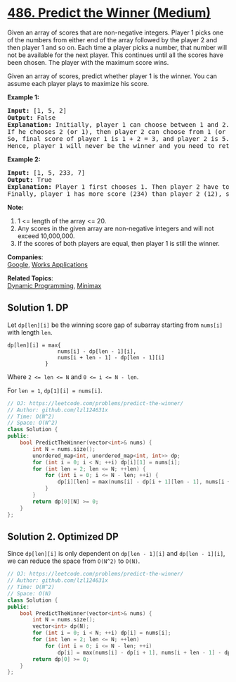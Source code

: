 # [486. Predict the Winner (Medium)](https://leetcode.com/problems/predict-the-winner/)

<p>Given an array of scores that are non-negative integers. Player 1 picks one of the numbers from either end of the array followed by the player 2 and then player 1 and so on. Each time a player picks a number, that number will not be available for the next player. This continues until all the scores have been chosen. The player with the maximum score wins. </p>

<p>Given an array of scores, predict whether player 1 is the winner. You can assume each player plays to maximize his score. </p>

<p><b>Example 1:</b><br>
</p><pre><b>Input:</b> [1, 5, 2]
<b>Output:</b> False
<b>Explanation:</b> Initially, player 1 can choose between 1 and 2. <br>If he chooses 2 (or 1), then player 2 can choose from 1 (or 2) and 5. If player 2 chooses 5, then player 1 will be left with 1 (or 2). <br>So, final score of player 1 is 1 + 2 = 3, and player 2 is 5. <br>Hence, player 1 will never be the winner and you need to return False.
</pre>
<p></p>

<p><b>Example 2:</b><br>
</p><pre><b>Input:</b> [1, 5, 233, 7]
<b>Output:</b> True
<b>Explanation:</b> Player 1 first chooses 1. Then player 2 have to choose between 5 and 7. No matter which number player 2 choose, player 1 can choose 233.<br>Finally, player 1 has more score (234) than player 2 (12), so you need to return True representing player1 can win.
</pre>
<p></p>

<p><b>Note:</b><br>
</p><ol>
<li>1 &lt;= length of the array &lt;= 20. </li>
<li>Any scores in the given array are non-negative integers and will not exceed 10,000,000.</li>
<li>If the scores of both players are equal, then player 1 is still the winner.</li>
</ol>
<p></p>

**Companies**:  
[Google](https://leetcode.com/company/google), [Works Applications](https://leetcode.com/company/works-applications)

**Related Topics**:  
[Dynamic Programming](https://leetcode.com/tag/dynamic-programming/), [Minimax](https://leetcode.com/tag/minimax/)

## Solution 1. DP

Let `dp[len][i]` be the winning score gap of subarray starting from `nums[i]` with length `len`.

```
dp[len][i] = max{
                nums[i] - dp[len - 1][i],
                nums[i + len - 1] - dp[len - 1][i]
            }
```
Where `2 <= len <= N` and `0 <= i <= N - len`.

For `len = 1`, `dp[1][i] = nums[i]`.

```cpp
// OJ: https://leetcode.com/problems/predict-the-winner/
// Author: github.com/lzl124631x
// Time: O(N^2)
// Space: O(N^2)
class Solution {
public:
    bool PredictTheWinner(vector<int>& nums) {
        int N = nums.size();
        unordered_map<int, unordered_map<int, int>> dp;
        for (int i = 0; i < N; ++i) dp[i][1] = nums[i];
        for (int len = 2; len <= N; ++len) {
            for (int i = 0; i <= N - len; ++i) {
                dp[i][len] = max(nums[i] - dp[i + 1][len - 1], nums[i + len - 1] - dp[i][len - 1]);
            }
        }
        return dp[0][N] >= 0;
    }
};
```

## Solution 2. Optimized DP

Since `dp[len][i]` is only dependent on `dp[len - 1][i]` and `dp[len - 1][i]`, we can reduce the space from `O(N^2)` to `O(N)`.

```cpp
// OJ: https://leetcode.com/problems/predict-the-winner/
// Author: github.com/lzl124631x
// Time: O(N^2)
// Space: O(N)
class Solution {
public:
    bool PredictTheWinner(vector<int>& nums) {
        int N = nums.size();
        vector<int> dp(N);
        for (int i = 0; i < N; ++i) dp[i] = nums[i];
        for (int len = 2; len <= N; ++len)
            for (int i = 0; i <= N - len; ++i)
                dp[i] = max(nums[i] - dp[i + 1], nums[i + len - 1] - dp[i]);
        return dp[0] >= 0;
    }
};
```